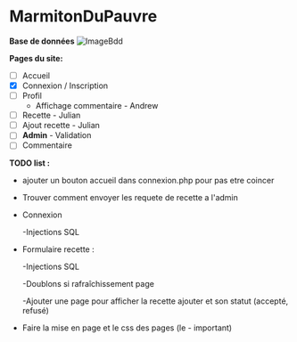 # MarmitonDuPauvre
**Base de données**
![ImageBdd](https://github.com/Anatpqs/MarmitonDuPauvre/raw/main/bdd/bdd.png)


**Pages du site:**
- [ ] Accueil
- [x] Connexion / Inscription
- [ ] Profil
  - Affichage commentaire - Andrew
- [ ] Recette - Julian
- [ ] Ajout recette - Julian
- [ ] **Admin** - Validation
- [ ] Commentaire

**TODO list :**

- ajouter un bouton accueil dans connexion.php pour pas etre coincer

- Trouver comment envoyer les requete de recette a l'admin

- Connexion 

  -Injections SQL

- Formulaire recette :  

  -Injections SQL
  
  -Doublons si rafraîchissement page
  
  -Ajouter une page pour afficher la recette ajouter et son statut (accepté, refusé)

- Faire la mise en page et le css des pages (le - important)
